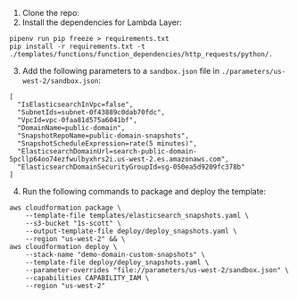 1. Clone the repo:
2. Install the dependencies for Lambda Layer:
```
pipenv run pip freeze > requirements.txt
pip install -r requirements.txt -t ./templates/functions/function_dependencies/http_requests/python/.
```
3. Add the following parameters to a `sandbox.json` file in `./parameters/us-west-2/sandbox.json`:
```
[
  "IsElasticsearchInVpc=false",
  "SubnetIds=subnet-0f43889c0dab70fdc",
  "VpcId=vpc-0faa81d575a6041bf",
  "DomainName=public-domain",
  "SnapshotRepoName=public-domain-snapshots",
  "SnapshotScheduleExpression=rate(5 minutes)",
  "ElasticsearchDomainUrl=search-public-domain-5pcllp64oo74ezfwulbyxhrs2i.us-west-2.es.amazonaws.com",
  "ElasticsearchDomainSecurityGroupId=sg-050ea5d9209fc378b"
]
```
4. Run the following commands to package and deploy the template:
```
aws cloudformation package \
    --template-file templates/elasticsearch_snapshots.yaml \
    --s3-bucket "1s-scott" \
    --output-template-file deploy/deploy_snapshots.yaml \
    --region "us-west-2" && \
aws cloudformation deploy \
    --stack-name "demo-domain-custom-snapshots" \
    --template-file deploy/deploy_snapshots.yaml \
    --parameter-overrides "file://parameters/us-west-2/sandbox.json" \
    --capabilities CAPABILITY_IAM \
    --region "us-west-2"
 ```
